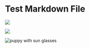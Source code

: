 # Test Markdown File

![](https://images.pexels.com/photos/39317/chihuahua-dog-puppy-cute-39317.jpeg?auto=compress&cs=tinysrgb&w=1260&h=750&dpr=2)

![](https://images.pexels.com/photos/1108099/pexels-photo-1108099.jpeg?auto=compress&cs=tinysrgb&w=1260&h=750&dpr=2)

![puppy with sun glasses](https://images.pexels.com/photos/1629781/pexels-photo-1629781.jpeg?auto=compress&cs=tinysrgb&w=800)
